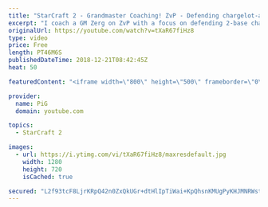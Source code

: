 ```yaml
---
title: "StarCraft 2 - Grandmaster Coaching! ZvP - Defending chargelot-archon timings!"
excerpt: "I coach a GM Zerg on ZvP with a focus on defending 2-base chargelot archon timings off a ling-bane opening. -- Watch live at https://www.twitch.tv/x5_pig"
originalUrl: https://youtube.com/watch?v=tXaR67fiHz8
type: video
price: Free
length: PT46M6S
publishedDateTime: 2018-12-21T08:42:45Z
heat: 50

featuredContent: "<iframe width=\"800\" height=\"500\" frameborder=\"0\" src=\"https://www.youtube.com/embed/tXaR67fiHz8\" allow=\"accelerometer; autoplay; encrypted-media; gyroscope; picture-in-picture\" allowfullscreen></iframe>"

provider:
  name: PiG
  domain: youtube.com

topics:
  - StarCraft 2

images:
  - url: https://i.ytimg.com/vi/tXaR67fiHz8/maxresdefault.jpg
    width: 1280
    height: 720
    isCached: true

secured: "L2f93tcF8LjrKRpQ42n0ZxQkUGr+dtHlIpTiWai+KpQhsnKMUgPyKHJMNRWst88mShBD/bCkBIhr+DcrLV1yuQtlFhsfrvnfT8ihUaR2lmVm2gijVi1BuA7CrfFfSOB+njtn4CB4ZHOCXM5h0WvcTocUEvwesQQWtGzK78yDdVRZjEPHP65s1T87Zns3YMYF8xtNcSuVrsbJ3OKEJRJAMxdjbL2fEnPp2iG26TuJssvqC35luLKmtRAO6QxYn7144EuzjItehPsPhdbhWYYLdFocez014UWlDx91lyUOOs5/xbOvpxv0rDrj3VubwjY49zabKsMZoPAIsL54zqHo3bOZPbZljyUWkedpCF+VsOAYILTb8Or5pjFSpQ24FRNPUabwUxv3MVZ8Ip2WfCmL0lys3OffLgndsNCe2MgjkE0=;X+XfS9tyWZQZnRcQuRMOYQ=="
---
```


